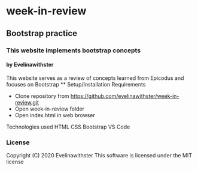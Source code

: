 # week-in-review
## Bootstrap practice
### This website implements bootstrap concepts
#### by **Evelinawithster**
This website serves as a review of concepts learned from Epicodus and focuses on Bootstrap
** Setup/Installation Requirements
* Clone repository from https://github.com/evelinawithster/week-in-review.git
* Open week-in-review folder
* Open index.html in web browser

Technologies used 
HTML
CSS
Bootstrap
VS Code

### License
Copyright (C) 2020 Evelinawithster
This software is licensed under the MIT license